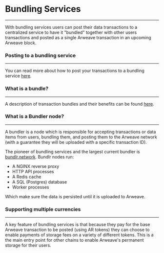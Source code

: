 # Bundling Services
---
With bundling services users can post their data transactions to a centralized service to have it "bundled" together with other users transactions and posted as a single Arweave transaction in an upcoming Arweave block.

### Posting to a bundling service
---
You can read more about how to post your transactions to a bundling service [here](/guides/posting-transactions/bundlr).

### What is a bundle?
---
A description of transaction bundles and their benefits can be found [here](/concepts/bundles.md).

### What is a Bundler node?
---
A bundler is a node which is responsible for accepting transactions or data items from users, bundling them, and posting them to the Arweave network (with a guarantee they will be uploaded with a specific transaction ID).

The pioneer of bundling services and the largest current bundler is [bundlr.network](https://bundlr.network). Bundlr nodes run:

- A NGINX reverse proxy
- HTTP API processes
- A Redis cache
- A SQL (Postgres) database
- Worker processes

Which make sure the data is persisted until it is uploaded to Arweave.

### Supporting multiple currencies
---
A key feature of bundling services is that because they pay for the base Arweave transaction to be posted (using AR tokens) they can choose to enable payments of storage fees on a variety of different tokens. This is a the main entry point for other chains to enable Arweave's permanent storage for their users.